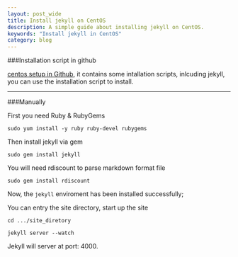 ```yaml
---
layout: post_wide
title: Install jekyll on CentOS
description: A simple guide about installing jekyll on CentOS.
keywords: "Install jekyll in CentOS"
category: blog
---
```

###Installation script in github


[centos setup in Github], it contains some intallation scripts, inlcuding jekyll,  you can use the installation script to install.

[centos setup in Github]:    https://github.com/liaohuqiu/centos_setup "centos setup"


---
###Manually

First you need Ruby & RubyGems

`
sudo yum install -y ruby ruby-devel rubygems
`

Then install jekyll via gem

`
sudo gem install jekyll
`

You will need rdiscount to parse markdown format file

`sudo gem install rdiscount`

Now, the `jekyll` enviroment has been installed successfully;

You can entry the site directory, start up the site

    cd .../site_diretory

    jekyll server --watch

Jekyll will server at port: 4000.
